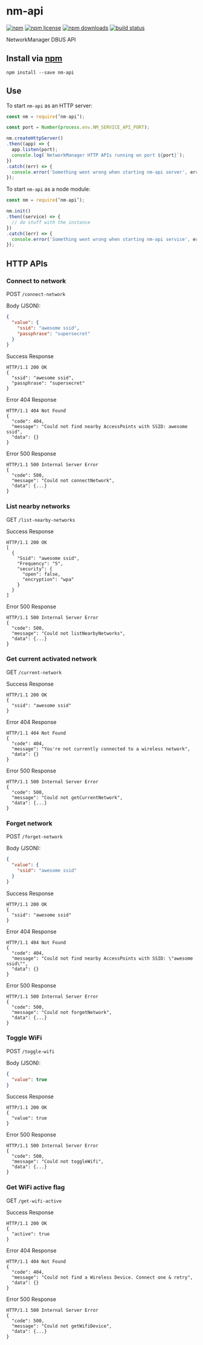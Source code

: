 # nm-api

[![npm](https://img.shields.io/npm/v/nm-api.svg?style=flat-square)](https://npmjs.com/package/nm-api)
[![npm license](https://img.shields.io/npm/l/nm-api.svg?style=flat-square)](https://npmjs.com/package/nm-api)
[![npm downloads](https://img.shields.io/npm/dm/nm-api.svg?style=flat-square)](https://npmjs.com/package/nm-api)
[![build status](https://img.shields.io/travis/resin-io-modules/nm-api/master.svg?style=flat-square)](https://travis-ci.org/resin-io-modules/nm-api)

NetworkManager DBUS API

## Install via [npm](https://npmjs.com)

```console
npm install --save nm-api
```

## Use

To start `nm-api` as an HTTP server:

```javascript
const nm = require(’nm-api’);

const port = Number(process.env.NM_SERVICE_API_PORT);

nm.createHttpServer()
.then((app) => {
  app.listen(port);
  console.log(`NetworkManager HTTP APIs running on port ${port}`);
})
.catch((err) => {
  console.error('Something went wrong when starting nm-api server', err);
});
```

To start `nm-api` as a node module:

```javascript
const nm = require(’nm-api’);

nm.init()
.then((service) => {
  // do stuff with the instance
})
.catch((err) => {
  console.error('Something went wrong when starting nm-api service', err);
});
```

## HTTP APIs

### Connect to network

POST `/connect-network`

Body (JSON):

```JSON
{
  "value": {
    "ssid": "awesome ssid",
    "passphrase": "supersecret"
  }
}
```

Success Response

```HTTP
HTTP/1.1 200 OK
{
  "ssid": "awesome ssid",
  "passphrase": "supersecret"
}
```

Error 404 Response

```HTTP
HTTP/1.1 404 Not Found
{
  "code": 404,
  "message": "Could not find nearby AccessPoints with SSID: awesome ssid",
  "data": {}
}
```

Error 500 Response

```HTTP
HTTP/1.1 500 Internal Server Error
{
  "code": 500,
  "message": "Could not connectNetwork",
  "data": {...}
}
```

### List nearby networks

GET `/list-nearby-networks`

Success Response

```HTTP
HTTP/1.1 200 OK
[
  {
    "Ssid": "awesome ssid",
    "Frequency": "5",
    "security": {
      "open": false,
      "encryption": "wpa"
    }
  }
]
```

Error 500 Response

```HTTP
HTTP/1.1 500 Internal Server Error
{
  "code": 500,
  "message": "Could not listNearbyNetworks",
  "data": {...}
}
```

### Get current activated network

GET `/current-network`

Success Response

```HTTP
HTTP/1.1 200 OK
{
  "ssid": "awesome ssid"
}
```

Error 404 Response

```HTTP
HTTP/1.1 404 Not Found
{
  "code": 404,
  "message": "You're not currently connected to a wireless network",
  "data": {}
}
```

Error 500 Response

```HTTP
HTTP/1.1 500 Internal Server Error
{
  "code": 500,
  "message": "Could not getCurrentNetwork",
  "data": {...}
}
```

### Forget network

POST `/forget-network`

Body (JSON):

```JSON
{
  "value": {
    "ssid": "awesome ssid"
  }
}
```

Success Response

```HTTP
HTTP/1.1 200 OK
{
  "ssid": "awesome ssid"
}
```

Error 404 Response

```HTTP
HTTP/1.1 404 Not Found
{
  "code": 404,
  "message": "Could not find nearby AccessPoints with SSID: \"awesome ssid\"",
  "data": {}
}
```

Error 500 Response

```HTTP
HTTP/1.1 500 Internal Server Error
{
  "code": 500,
  "message": "Could not forgetNetwork",
  "data": {...}
}
```

### Toggle WiFi

POST `/toggle-wifi`

Body (JSON):

```JSON
{
  "value": true
}
```

Success Response

```HTTP
HTTP/1.1 200 OK
{
  "value": true
}
```

Error 500 Response

```HTTP
HTTP/1.1 500 Internal Server Error
{
  "code": 500,
  "message": "Could not toggleWifi",
  "data": {...}
}
```

### Get WiFi active flag

GET `/get-wifi-active`

Success Response

```HTTP
HTTP/1.1 200 OK
{
  "active": true
}
```

Error 404 Response

```HTTP
HTTP/1.1 404 Not Found
{
  "code": 404,
  "message": "Could not find a Wireless Device. Connect one & retry",
  "data": {}
}
```

Error 500 Response

```HTTP
HTTP/1.1 500 Internal Server Error
{
  "code": 500,
  "message": "Could not getWifiDevice",
  "data": {...}
}
```
